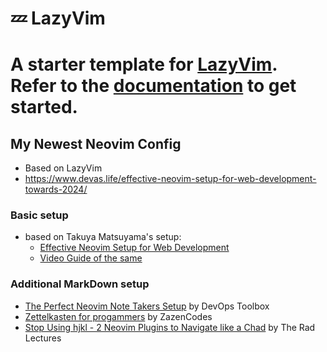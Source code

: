 # 💤 LazyVim

A starter template for [LazyVim](https://github.com/LazyVim/LazyVim).
Refer to the [documentation](https://lazyvim.github.io/installation) to get started.
=======

## My Newest Neovim Config

- Based on LazyVim
- https://www.devas.life/effective-neovim-setup-for-web-development-towards-2024/

### Basic setup

- based on Takuya Matsuyama's setup:
  - [Effective Neovim Setup for Web Development](https://www.devas.life/effective-neovim-setup-for-web-development-towards-2024/)
  - [Video Guide of the same](https://www.youtube.com/watch?v=fFHlfbKVi30)

### Additional MarkDown setup

- [The Perfect Neovim Note Takers Setup](https://www.youtube.com/watch?v=DgKI4hZ4EEI) by DevOps Toolbox
- [Zettelkasten for progammers](https://youtu.be/z9IgFRAVV9w) by ZazenCodes
- [Stop Using hjkl - 2 Neovim Plugins to Navigate like a Chad](https://youtu.be/ntLYHj1lR-Y) by The Rad Lectures
